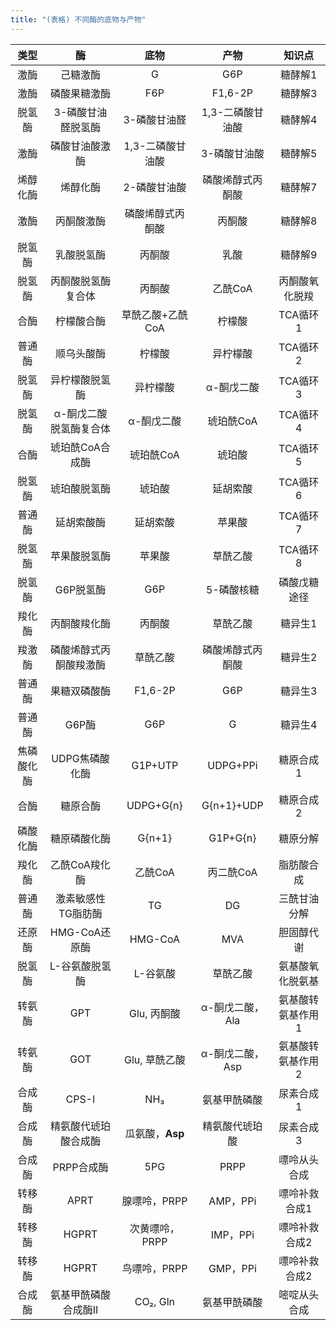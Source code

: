 ```yaml
---
title: "(表格) 不同酶的底物与产物"
---
```


| 类型       | 酶                     | 底物             | 产物             | 知识点            |
|:----------:|:----------------------:|:----------------:|:----------------:|:-----------------:|
| 激酶       | 己糖激酶               | G                | G6P              | 糖酵解1           |
| 激酶       | 磷酸果糖激酶           | F6P              | F1,6-2P          | 糖酵解3           |
| 脱氢酶     | 3-磷酸甘油醛脱氢酶     | 3-磷酸甘油醛     | 1,3-二磷酸甘油酸 | 糖酵解4           |
| 激酶       | 磷酸甘油酸激酶         | 1,3-二磷酸甘油酸 | 3-磷酸甘油酸     | 糖酵解5           |
| 烯醇化酶   | 烯醇化酶               | 2-磷酸甘油酸     | 磷酸烯醇式丙酮酸 | 糖酵解7           |
| 激酶       | 丙酮酸激酶             | 磷酸烯醇式丙酮酸 | 丙酮酸           | 糖酵解8           |
| 脱氢酶     | 乳酸脱氢酶             | 丙酮酸           | 乳酸             | 糖酵解9           |
| 脱氢酶     | 丙酮酸脱氢酶复合体     | 丙酮酸           | 乙酰CoA          | 丙酮酸氧化脱羧    |
| 合酶       | 柠檬酸合酶             | 草酰乙酸+乙酰CoA | 柠檬酸           | TCA循环1          |
| 普通酶     | 顺乌头酸酶             | 柠檬酸           | 异柠檬酸         | TCA循环2          |
| 脱氢酶     | 异柠檬酸脱氢酶         | 异柠檬酸         | α-酮戊二酸       | TCA循环3          |
| 脱氢酶     | α-酮戊二酸脱氢酶复合体 | α-酮戊二酸       | 琥珀酰CoA        | TCA循环4          |
| 合酶       | 琥珀酰CoA合成酶        | 琥珀酰CoA        | 琥珀酸           | TCA循环5          |
| 脱氢酶     | 琥珀酸脱氢酶           | 琥珀酸           | 延胡索酸         | TCA循环6          |
| 普通酶     | 延胡索酸酶             | 延胡索酸         | 苹果酸           | TCA循环7          |
| 脱氢酶     | 苹果酸脱氢酶           | 苹果酸           | 草酰乙酸         | TCA循环8          |
| 脱氢酶     | G6P脱氢酶              | G6P              | 5-磷酸核糖       | 磷酸戊糖途径      |
| 羧化酶     | 丙酮酸羧化酶           | 丙酮酸           | 草酰乙酸         | 糖异生1           |
| 羧激酶     | 磷酸烯醇式丙酮酸羧激酶 | 草酰乙酸         | 磷酸烯醇式丙酮酸 | 糖异生2           |
| 普通酶     | 果糖双磷酸酶           | F1,6-2P          | G6P              | 糖异生3           |
| 普通酶     | G6P酶                  | G6P              | G                | 糖异生4           |
| 焦磷酸化酶 | UDPG焦磷酸化酶         | G1P+UTP          | UDPG+PPi         | 糖原合成1         |
| 合酶       | 糖原合酶               | UDPG+G{n}        | G{n+1}+UDP       | 糖原合成2         |
| 磷酸化酶   | 糖原磷酸化酶           | G{n+1}           | G1P+G{n}         | 糖原分解          |
| 羧化酶     | 乙酰CoA羧化酶          | 乙酰CoA          | 丙二酰CoA        | 脂肪酸合成        |
| 普通酶     | 激素敏感性TG脂肪酶     | TG               | DG               | 三酰甘油分解      |
| 还原酶     | HMG-CoA还原酶          | HMG-CoA          | MVA              | 胆固醇代谢        |
| 脱氢酶     | L-谷氨酸脱氢酶         | L-谷氨酸         | 草酰乙酸         | 氨基酸氧化脱氨基  |
| 转氨酶     | GPT                    | Glu, 丙酮酸      | α-酮戊二酸，Ala  | 氨基酸转氨基作用1 |
| 转氨酶     | GOT                    | Glu, 草酰乙酸    | α-酮戊二酸，Asp  | 氨基酸转氨基作用2 |
| 合成酶     | CPS-I                  | NH₃              | 氨基甲酰磷酸     | 尿素合成1         |
| 合成酶     | 精氨酸代琥珀酸合成酶   | 瓜氨酸，**Asp**  | 精氨酸代琥珀酸   | 尿素合成3         |
| 合成酶     | PRPP合成酶             | 5PG              | PRPP             | 嘌呤从头合成      |
| 转移酶     | APRT                   | 腺嘌呤，PRPP     | AMP，PPi         | 嘌呤补救合成1     |
| 转移酶     | HGPRT                  | 次黄嘌呤，PRPP   | IMP，PPi         | 嘌呤补救合成2     |
| 转移酶     | HGPRT                  | 鸟嘌呤，PRPP     | GMP，PPi         | 嘌呤补救合成2     |
| 合成酶     | 氨基甲酰磷酸合成酶II   | CO₂, Gln         | 氨基甲酰磷酸     | 嘧啶从头合成      |


